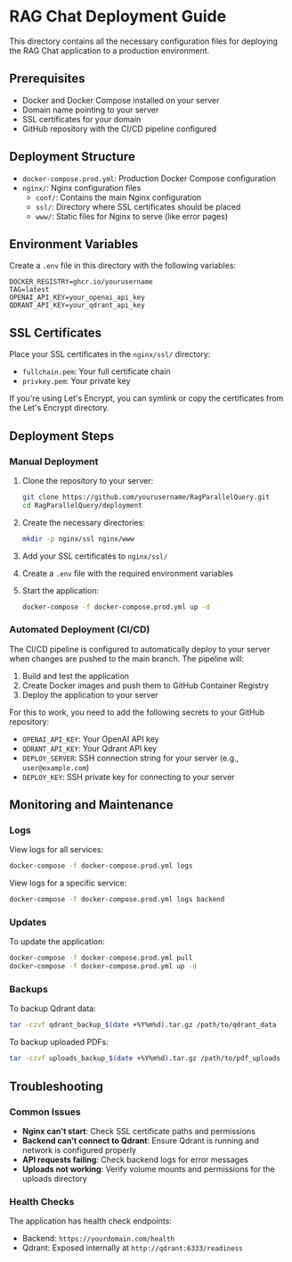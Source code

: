 # RAG Chat Deployment Guide

This directory contains all the necessary configuration files for deploying the RAG Chat application to a production environment.

## Prerequisites

- Docker and Docker Compose installed on your server
- Domain name pointing to your server
- SSL certificates for your domain
- GitHub repository with the CI/CD pipeline configured

## Deployment Structure

- `docker-compose.prod.yml`: Production Docker Compose configuration
- `nginx/`: Nginx configuration files
  - `conf/`: Contains the main Nginx configuration
  - `ssl/`: Directory where SSL certificates should be placed
  - `www/`: Static files for Nginx to serve (like error pages)

## Environment Variables

Create a `.env` file in this directory with the following variables:

```
DOCKER_REGISTRY=ghcr.io/yourusername
TAG=latest
OPENAI_API_KEY=your_openai_api_key
QDRANT_API_KEY=your_qdrant_api_key
```

## SSL Certificates

Place your SSL certificates in the `nginx/ssl/` directory:
- `fullchain.pem`: Your full certificate chain
- `privkey.pem`: Your private key

If you're using Let's Encrypt, you can symlink or copy the certificates from the Let's Encrypt directory.

## Deployment Steps

### Manual Deployment

1. Clone the repository to your server:
   ```bash
   git clone https://github.com/yourusername/RagParallelQuery.git
   cd RagParallelQuery/deployment
   ```

2. Create the necessary directories:
   ```bash
   mkdir -p nginx/ssl nginx/www
   ```

3. Add your SSL certificates to `nginx/ssl/`

4. Create a `.env` file with the required environment variables

5. Start the application:
   ```bash
   docker-compose -f docker-compose.prod.yml up -d
   ```

### Automated Deployment (CI/CD)

The CI/CD pipeline is configured to automatically deploy to your server when changes are pushed to the main branch. The pipeline will:

1. Build and test the application
2. Create Docker images and push them to GitHub Container Registry
3. Deploy the application to your server

For this to work, you need to add the following secrets to your GitHub repository:

- `OPENAI_API_KEY`: Your OpenAI API key
- `QDRANT_API_KEY`: Your Qdrant API key
- `DEPLOY_SERVER`: SSH connection string for your server (e.g., `user@example.com`)
- `DEPLOY_KEY`: SSH private key for connecting to your server

## Monitoring and Maintenance

### Logs

View logs for all services:
```bash
docker-compose -f docker-compose.prod.yml logs
```

View logs for a specific service:
```bash
docker-compose -f docker-compose.prod.yml logs backend
```

### Updates

To update the application:
```bash
docker-compose -f docker-compose.prod.yml pull
docker-compose -f docker-compose.prod.yml up -d
```

### Backups

To backup Qdrant data:
```bash
tar -czvf qdrant_backup_$(date +%Y%m%d).tar.gz /path/to/qdrant_data
```

To backup uploaded PDFs:
```bash
tar -czvf uploads_backup_$(date +%Y%m%d).tar.gz /path/to/pdf_uploads
```

## Troubleshooting

### Common Issues

- **Nginx can't start**: Check SSL certificate paths and permissions
- **Backend can't connect to Qdrant**: Ensure Qdrant is running and network is configured properly
- **API requests failing**: Check backend logs for error messages
- **Uploads not working**: Verify volume mounts and permissions for the uploads directory

### Health Checks

The application has health check endpoints:
- Backend: `https://yourdomain.com/health`
- Qdrant: Exposed internally at `http://qdrant:6333/readiness` 